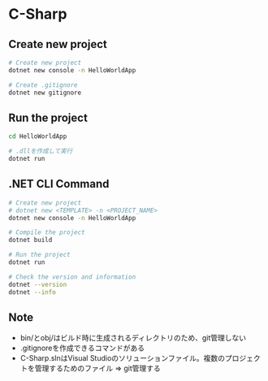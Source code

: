 # C-Sharp

## Create new project
```bash
# Create new project
dotnet new console -n HelloWorldApp

# Create .gitignore
dotnet new gitignore
```

## Run the project
```bash
cd HelloWorldApp

# .dllを作成して実行
dotnet run
```

## .NET CLI Command
```bash
# Create new project
# dotnet new <TEMPLATE> -n <PROJECT_NAME>
dotnet new console -n HelloWorldApp

# Compile the project
dotnet build

# Run the project
dotnet run

# Check the version and information
dotnet --version
dotnet --info
```

## Note
- bin/とobj/はビルド時に生成されるディレクトリのため、git管理しない
- .gitignoreを作成できるコマンドがある
- C-Sharp.slnはVisual Studioのソリューションファイル。複数のプロジェクトを管理するためのファイル => git管理する
